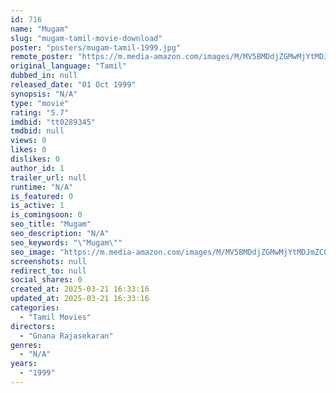 ```yaml
---
id: 716
name: "Mugam"
slug: "mugam-tamil-movie-download"
poster: "posters/mugam-tamil-1999.jpg"
remote_poster: "https://m.media-amazon.com/images/M/MV5BMDdjZGMwMjYtMDJmZC00ZWRhLThjMGYtYWQwM2E4NGVhNmEzXkEyXkFqcGdeQXVyMjA4OTI5NDQ@._V1_SX300.jpg"
original_language: "Tamil"
dubbed_in: null
released_date: "01 Oct 1999"
synopsis: "N/A"
type: "movie"
rating: "5.7"
imdbid: "tt0289345"
tmdbid: null
views: 0
likes: 0
dislikes: 0
author_id: 1
trailer_url: null
runtime: "N/A"
is_featured: 0
is_active: 1
is_comingsoon: 0
seo_title: "Mugam"
seo_description: "N/A"
seo_keywords: "\"Mugam\""
seo_image: "https://m.media-amazon.com/images/M/MV5BMDdjZGMwMjYtMDJmZC00ZWRhLThjMGYtYWQwM2E4NGVhNmEzXkEyXkFqcGdeQXVyMjA4OTI5NDQ@._V1_SX300.jpg"
screenshots: null
redirect_to: null
social_shares: 0
created_at: 2025-03-21 16:33:16
updated_at: 2025-03-21 16:33:16
categories:
  - "Tamil Movies"
directors:
  - "Gnana Rajasekaran"
genres:
  - "N/A"
years:
  - "1999"
---
```

